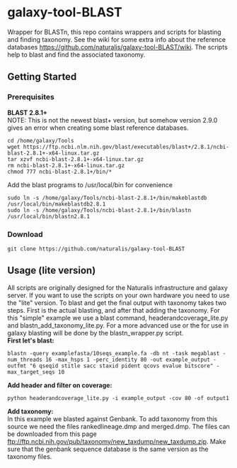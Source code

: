 # galaxy-tool-BLAST
Wrapper for BLASTn, this repo contains wrappers and scripts for blasting and finding taxonomy. See the wiki for some extra info about the reference databases https://github.com/naturalis/galaxy-tool-BLAST/wiki. The scripts help to blast and find the associated taxonomy.

## Getting Started
### Prerequisites
**BLAST 2.8.1+**<br />
NOTE: This is not the newest blast+ version, but somehow version 2.9.0 gives an error when creating some blast reference databases.
```
cd /home/galaxy/Tools
wget https://ftp.ncbi.nlm.nih.gov/blast/executables/blast+/2.8.1/ncbi-blast-2.8.1+-x64-linux.tar.gz
tar xzvf ncbi-blast-2.8.1+-x64-linux.tar.gz
rm ncbi-blast-2.8.1+-x64-linux.tar.gz
chmod 777 ncbi-blast-2.8.1+/bin/*
```
Add the blast programs to /usr/local/bin for convenience
```
sudo ln -s /home/galaxy/Tools/ncbi-blast-2.8.1+/bin/makeblastdb /usr/local/bin/makeblastdb2.8.1
sudo ln -s /home/galaxy/Tools/ncbi-blast-2.8.1+/bin/blastn /usr/local/bin/blastn2.8.1
```
### Download
```
git clone https://github.com/naturalis/galaxy-tool-BLAST
```

## Usage (lite version)
All scripts are originally designed for the Naturalis infrastructure and galaxy server. If you want to use the scripts on your own hardware you need to use the "lite" version. To blast and get the final output with taxonomy takes two steps. First is the actual blasting, and after that adding the taxonomy. For this "simple" example we use a blast command, headerandcoverage_lite.py and blastn_add_taxonomy_lite.py. For a more advanced use or the for use in galaxy blasting will be done by the blastn_wrapper.py script.
<br />
**First let's blast:**<br />
```
blastn -query examplefasta/10seqs_example.fa -db nt -task megablast -num_threads 16 -max_hsps 1 -perc_identity 80 -out example_output -outfmt "6 qseqid stitle sacc staxid pident qcovs evalue bitscore" -max_target_seqs 10
```
**Add header and filter on coverage:**<br />
```
python headerandcoverage_lite.py -i example_output -cov 80 -of output1
```
**Add taxonomy:**<br />
In this example we blasted against Genbank. To add taxonomy from this source we need the files rankedlineage.dmp and merged.dmp. The files can be downloaded from this page ftp://ftp.ncbi.nih.gov/pub/taxonomy/new_taxdump/new_taxdump.zip. Make sure that the genbank sequence database is the same version as the taxonomy files.
```

```




